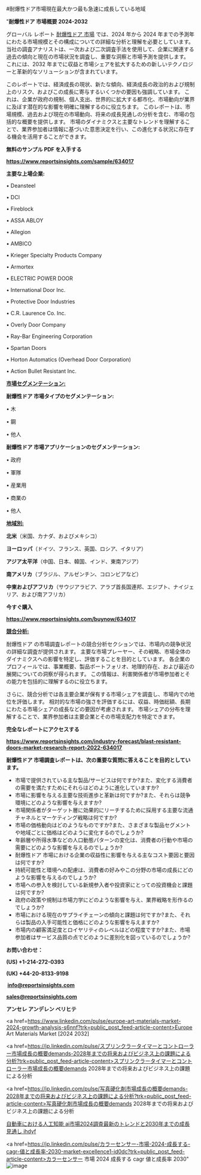 #耐爆性ドア市場現在最大かつ最も急速に成長している地域

"<strong>耐爆性ドア 市場概要 2024-2032</strong>

グローバル レポート <a href=https://www.reportsinsights.com/sample/634017>耐爆性ドア 市場</a> では、2024 年から 2024 年までの予測年にわたる市場規模とその構成についての詳細な分析と理解を必要としています。 当社の調査アナリストは、一次および二次調査手法を使用して、企業に関連する過去の傾向と現在の市場状況を調査し、重要な洞察と市場予測を提供します。 これには、2032 年までに収益と市場シェアを拡大​​するための新しいテクノロジーと革新的なソリューションが含まれています。

このレポートでは、経済成長の現状、新たな傾向、経済成長の政治的および規制上のリスク、およびこの成長に寄与するいくつかの要因も強調しています。 これは、企業が政府の規制、個人支出、世界的に拡大する都市化、市場動向が業界に及ぼす潜在的な影響を明確に理解するのに役立ちます。 このレポートは、市場規模、過去および現在の市場動向、将来の成長見通しの分析を含む、市場の包括的な概要を提供します。 市場のダイナミクスと主要なトレンドを理解することで、業界参加者は情報に基づいた意思決定を行い、この進化する状況に存在する機会を活用することができます。

<strong><b>無料のサンプル PDF を入手する</b></strong>

<a href=https://www.reportsinsights.com/sample/634017><strong><u>https://www.reportsinsights.com/sample/634017</u></strong></a>

<strong>主要な上場企業:</strong>

• Deansteel

• DCI

• Fireblock

• ASSA ABLOY

• Allegion

• AMBICO

• Krieger Specialty Products Company

• Armortex

• ELECTRIC POWER DOOR

• International Door Inc.

• Protective Door Industries

• C.R. Laurence Co. Inc.

• Overly Door Company

• Ray-Bar Engineering Corporation

• Spartan Doors

• Horton Automatics (Overhead Door Corporation)

• Action Bullet Resistant Inc.

<strong><u>市場セグメンテーション</u></strong><strong><u>:</u></strong>

<strong>耐爆性ドア 市場タイプのセグメンテーション:</strong>

• 木

• 鋼

• 他人

<strong>耐爆性ドア 市場アプリケーションのセグメンテーション:</strong>

• 政府

• 軍隊

• 産業用

• 商業の

• 他人

<strong><u>地域別</u></strong><strong><u>:</u></strong>

<strong>北米</strong>（米国、カナダ、およびメキシコ）

<strong>ヨーロッパ</strong>（ドイツ、フランス、英国、ロシア、イタリア）

<strong>アジア太平洋</strong>（中国、日本、韓国、インド、東南アジア）

<strong>南アメリカ</strong>（ブラジル、アルゼンチン、コロンビアなど）

<strong>中東およびアフリカ</strong>（サウジアラビア、アラブ首長国連邦、エジプト、ナイジェリア、および南アフリカ）

<strong>今すぐ購入</strong>

<a href=https://www.reportsinsights.com/buynow/634017><strong><u>https://www.reportsinsights.com/buynow/634017</u></strong></a>

<strong><u>競合分析:</u></strong>

耐爆性ドア の市場調査レポートの競合分析セクションでは、市場内の競争状況の詳細な調査が提供されます。 主要な市場プレーヤー、その戦略、市場全体のダイナミクスへの影響を特定し、評価することを目的としています。 各企業のプロフィールでは、事業概要、製品ポートフォリオ、地理的存在、および最近の展開についての洞察が得られます。 この情報は、利害関係者が市場参加者とその能力を包括的に理解するのに役立ちます。

さらに、競合分析では各主要企業が保有する市場シェアを調査し、市場内での地位を評価します。 相対的な市場の強さを評価するには、収益、時価総額、長期にわたる市場シェアの成長などの要因が考慮されます。 市場シェアの分布を理解することで、業界参加者は主要企業とその市場支配力を特定できます。

<strong>完全なレポートにアクセスする</strong>

<a href=https://www.reportsinsights.com/industry-forecast/blast-resistant-doors-market-research-report-2022-634017><strong><u><b>https://www.reportsinsights.com/industry-forecast/blast-resistant-doors-market-research-report-2022-634017</b></u></strong></a>

<strong><b>耐爆性ドア 市場調査レポートは、次の重要な質問に答えることを目的としています。</b></strong>
<ul>
  <li>市場で提供されている主な製品/サービスは何ですか?また、変化する消費者の需要を満たすためにそれらはどのように進化していますか?</li>
  <li>市場に影響を与える主要な技術進歩と革新は何ですか?また、それらは競争環境にどのような影響を与えますか?</li>
  <li>市場関係者がターゲット層に効果的にリーチするために採用する主要な流通チャネルとマーケティング戦略は何ですか?</li>
  <li>市場の価格動向はどのようなものですか?また、さまざまな製品セグメントや地域ごとに価格はどのように変化するのでしょうか?</li>
  <li>年齢層や所得水準などの人口動態パターンの変化は、消費者の行動や市場の需要にどのような影響を与えるのでしょうか?</li>
  <li>耐爆性ドア 市場における企業の収益性に影響を与える主なコスト要因と要因は何ですか?</li>
  <li>持続可能性と環境への配慮は、消費者の好みやこの分野の市場の成長にどのような影響を与えるのでしょうか?</li>
  <li>市場への参入を検討している新規参入者や投資家にとっての投資機会と課題は何ですか?</li>
  <li>政府の政策や規制は市場力学にどのような影響を与え、業界戦略を形作るのでしょうか?</li>
  <li>市場における現在のサプライチェーンの傾向と課題は何ですか?また、それらは製品の入手可能性と価格にどのような影響を与えますか?</li>
  <li>市場内の顧客満足度とロイヤリティのレベルはどの程度ですか?また、市場参加者はサービス品質の点でどのように差別化を図っているのでしょうか?</li>
</ul>
<strong>お問い合わせ：</strong>

<strong>(US) +1-214-272-0393</strong>

<strong>(UK) +44-20-8133-9198</strong>

<strong> </strong><a href=info@reportsinsights.com><strong><u>info@reportsinsights.com</u></strong></a>

<a href=sales@reportsinsights.com><strong><u>sales@reportsinsights.com</u></strong></a>

<strong>アンセレ アンデレン ベリヒテ</strong>

<a href=https://www.linkedin.com/pulse/europe-art-materials-market-2024-growth-analysis-s6nnf?trk=public_post_feed-article-content>Europe Art Materials Market [2024 2032]</a>

<a href=https://jp.linkedin.com/pulse/スプリンクラータイマーとコントローラー市場成長の概要demands-2028年までの将来およびビジネス上の課題による分析?trk=public_post_feed-article-content>スプリンクラータイマーとコントローラー市場成長の概要demands 2028年までの将来およびビジネス上の課題による分析</a>

<a href=https://jp.linkedin.com/pulse/写真硬化剤市場成長の概要demands-2028年までの将来およびビジネス上の課題による分析?trk=public_post_feed-article-content>写真硬化剤市場成長の概要demands 2028年までの将来およびビジネス上の課題による分析</a>

<a href=https://www.linkedin.com/pulse/自動車における人工知能-ai市場2024調査最新のトレンドと2030年までの成長見通し-ihdyf/>自動車における人工知能 ai市場2024調査最新のトレンドと2030年までの成長見通し ihdyf</a>

<a href=https://jp.linkedin.com/pulse/カラーセンサー-市場-2024-成長する-cagr-値と成長率-2030-market-excellence1-id0dc?trk=public_post_feed-article-content>カラーセンサー 市場 2024 成長する cagr 値と成長率 2030</a>"
![image](https://github.com/aanak123/RIMarketer1/assets/158471119/c7b8f33a-0636-4dbe-ac2a-9d3318087417)
